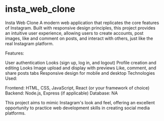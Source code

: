 # insta_web_clone
 Insta Web Clone  A modern web application that replicates the core features of Instagram. Built with responsive design principles, this project provides an intuitive user experience, allowing users to create accounts, post images, like and comment on posts, and interact with others, just like the real Instagram platform.

Features:

User authentication Looks (sign up, log in, and logout)
Profile creation and editing Looks
Image upload and display with previews 
Like, comment, and share posts tabs
Responsive design for mobile and desktop
Technologies Used:

Frontend: HTML, CSS, JavaScript, React (or your framework of choice)
Backend: Node.js, Express (if applicable)
Database: NA


This project aims to mimic Instagram's look and feel, offering an excellent opportunity to practice web development skills in creating social media platforms.